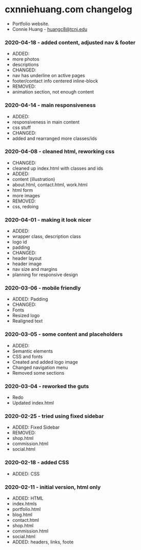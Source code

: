 # cxnniehuang.com changelog
* Portfolio website. 
* Connie Huang - <huangc8@tcnj.edu>

### 2020-04-18 - added content, adjusted nav & footer
- ADDED:
 - more photos
 - descriptions
- CHANGED:
 - nav has underline on active pages
 - footer/contact info centered inline-block
- REMOVED:
 - animation section, not enough content

### 2020-04-14 - main responsiveness
- ADDED:
 - responsiveness in main content
 - css stuff
- CHANGED: 
 - added and rearranged more classes/ids

### 2020-04-08 - cleaned html, reworking css
- CHANGED:
 - cleaned up index.html with classes and ids
- ADDED:
 - content (illustration)
 - about.html, contact.html, work.html
 - html form
 - more images
- REMOVED:
 - css, redoing

### 2020-04-01 - making it look nicer
- ADDED:
 - wrapper class, description class
 - logo id
 - padding
- CHANGED:
 - header layout
 - header image
 - nav size and margins
- planning for responsive design

### 2020-03-06 - mobile friendly
- ADDED: Padding
- CHANGED: 
 - Fonts
 - Resized logo
 - Realigned text

### 2020-03-05 - some content and placeholders
- ADDED:
 - Semantic elements
 - CSS and fonts
- Created and added logo image
- Changed navigation menu
- Removed some sections

### 2020-03-04 - reworked the guts
- Redo
- Updated index.html

### 2020-02-25 - tried using fixed sidebar
- ADDED: Fixed Sidebar
- REMOVED:
 - shop.html
 - commission.html
 - social.html
 
### 2020-02-18 - added CSS
- ADDED: CSS
 
### 2020-02-11 - initial version, html only
- ADDED: HTML
 - index.htmls
 - portfolio.html
 - blog.html
 - contact.html
 - shop.html
 - commission.html
 - social.html
- ADDED: headers, links, foote